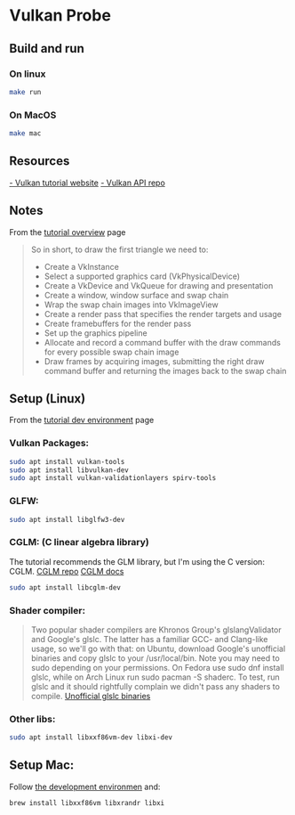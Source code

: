 # Vulkan Probe

## Build and run

### On linux

```bash
make run
```

### On MacOS

```zsh
make mac
```

## Resources

[- Vulkan tutorial website](https://vulkan-tutorial.com/)
[- Vulkan API repo](https://github.com/KhronosGroup/Vulkan-Docs)

## Notes

From the [tutorial overview](https://vulkan-tutorial.com/en/Overview) page

> So in short, to draw the first triangle we need to:
>
> - Create a VkInstance
> - Select a supported graphics card (VkPhysicalDevice)
> - Create a VkDevice and VkQueue for drawing and presentation
> - Create a window, window surface and swap chain
> - Wrap the swap chain images into VkImageView
> - Create a render pass that specifies the render targets and usage
> - Create framebuffers for the render pass
> - Set up the graphics pipeline
> - Allocate and record a command buffer with the draw commands for every possible swap chain image
> - Draw frames by acquiring images, submitting the right draw command buffer and returning the images back to the swap chain

## Setup (Linux)

From the [tutorial dev environment](https://vulkan-tutorial.com/en/Development_environment) page

### Vulkan Packages:

```bash
sudo apt install vulkan-tools
sudo apt install libvulkan-dev
sudo apt install vulkan-validationlayers spirv-tools
```

### GLFW:

```bash
sudo apt install libglfw3-dev
```

### CGLM: (C linear algebra library)

The tutorial recommends the GLM library, but I'm using the C version: CGLM.
[CGLM repo](https://github.com/recp/cglm)
[CGLM docs](https://cglm.readthedocs.io/)

```bash
sudo apt install libcglm-dev
```

### Shader compiler:

> Two popular shader compilers are Khronos Group's glslangValidator and Google's glslc. The latter has a familiar GCC- and Clang-like usage, so we'll go with that: on Ubuntu, download Google's unofficial binaries and copy glslc to your /usr/local/bin. Note you may need to sudo depending on your permissions. On Fedora use sudo dnf install glslc, while on Arch Linux run sudo pacman -S shaderc. To test, run glslc and it should rightfully complain we didn't pass any shaders to compile.
> [Unofficial glslc binaries](https://github.com/google/shaderc/blob/main/downloads.md)

### Other libs:

```bash
sudo apt install libxxf86vm-dev libxi-dev
```

## Setup Mac:

Follow [the development environmen](https://vulkan-tutorial.com/en/Development_environment) and:

```zsh
brew install libxxf86vm libxrandr libxi
```
